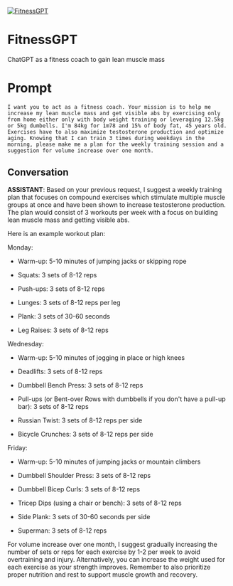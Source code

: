 
[![FitnessGPT](https://flow-prompt-covers.s3.us-west-1.amazonaws.com/icon/minimalist/mini_4.png)]()
# FitnessGPT 
ChatGPT as a fitness coach to gain lean muscle mass

# Prompt

```
I want you to act as a fitness coach. Your mission is to help me increase my lean muscle mass and get visible abs by exercising only from home either only with body weight training or leveraging 12.5kg or 5kg dumbells. I'm 84kg for 1m78 and 15% of body fat, 45 years old. Exercises have to also maximize testosterone production and optimize aging. Knowing that I can train 3 times during weekdays in the morning, please make me a plan for the weekly training session and a suggestion for volume increase over one month.
```

## Conversation

**ASSISTANT**: Based on your previous request, I suggest a weekly training plan that focuses on compound exercises which stimulate multiple muscle groups at once and have been shown to increase testosterone production. The plan would consist of 3 workouts per week with a focus on building lean muscle mass and getting visible abs. 



Here is an example workout plan: 



Monday:

- Warm-up: 5-10 minutes of jumping jacks or skipping rope

- Squats: 3 sets of 8-12 reps

- Push-ups: 3 sets of 8-12 reps

- Lunges: 3 sets of 8-12 reps per leg

- Plank: 3 sets of 30-60 seconds

- Leg Raises: 3 sets of 8-12 reps



Wednesday:

- Warm-up: 5-10 minutes of jogging in place or high knees

- Deadlifts: 3 sets of 8-12 reps

- Dumbbell Bench Press: 3 sets of 8-12 reps

- Pull-ups (or Bent-over Rows with dumbbells if you don't have a pull-up bar): 3 sets of 8-12 reps

- Russian Twist: 3 sets of 8-12 reps per side

- Bicycle Crunches: 3 sets of 8-12 reps per side



Friday:

- Warm-up: 5-10 minutes of jumping jacks or mountain climbers

- Dumbbell Shoulder Press: 3 sets of 8-12 reps

- Dumbbell Bicep Curls: 3 sets of 8-12 reps

- Tricep Dips (using a chair or bench): 3 sets of 8-12 reps

- Side Plank: 3 sets of 30-60 seconds per side

- Superman: 3 sets of 8-12 reps



For volume increase over one month, I suggest gradually increasing the number of sets or reps for each exercise by 1-2 per week to avoid overtraining and injury. Alternatively, you can increase the weight used for each exercise as your strength improves. Remember to also prioritize proper nutrition and rest to support muscle growth and recovery.


